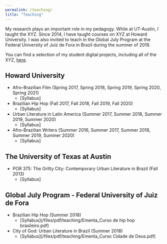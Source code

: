 ```yaml
---
permalink: /teaching/
title: "Teaching"
---
```


My research plays an important role in my pedagogy. While at UT-Austin, I taught the XYZ. Since 2014, I have taught courses on XYZ at Howard University. I was also invited to teach in the Global July Program at the Federal University of Juiz de Fora in Brazil during the summer of 2018. 

You can find a selection of my student digital projects, including all of the XYZ, [here](/teaching-materials).

## Howard University    
- Afro-Brazilian Film (Spring 2017, Spring 2018, Spring 2019, Spring 2020, Spring 2021)
    - [Syllabus]
- Brazilian Hip Hop (Fall 2017, Fall 2018, Fall 2019, Fall 2020)
    - [Syllabus]
- Urban Literature in Latin America (Summer 2017, Summer 2018, Summer 2019, Summer 2020)
    - [Syllabus]
- Afro-Brazilian Writers (Summer 2016, Summer 2017, Summer 2018, Summer 2019, Summer 2020)
    - [Syllabus]

## The University of Texas at Austin
- POR 375: The Gritty City: Contemporary Urban Literature in Brazil (Fall 2013)
    - [Syllabus]

## Global July Program - Federal University of Juiz de Fora 
- Brazilian Hip Hop (Summer 2018)
    - [Syllabus](/files/pdf/teaching/Ementa_Curso de hip hop brasileiro.pdf)
- City of God: Urban Literature in Brazil (Summer 2018)
    - [Syllabus](/files/pdf/teaching/Ementa_Curso Cidade de Deus.pdf)

